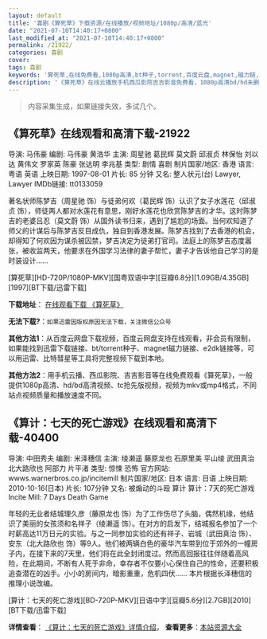 ```yaml
---
layout: default
title: '喜剧《算死草》下载资源/在线播放/视频地址/1080p/高清/蓝光'
date: "2021-07-10T14:40:17+0800"
last_modified_at: "2021-07-10T14:40:17+0800"
permalink: /21922/
categories: 喜剧
cover:
tags: 喜剧
keywords: '算死草,在线免费看,1080p高清,bt种子,torrent,百度云盘,magnet,磁力链,迅雷下载资源'
description: '《算死草》在线云播放手机西瓜影院吉吉影音免费看，1080p高清bd/hd未删减完整版和tc抢先枪版，mkv/mp4格式，附带bt/torrent种子、magnet/磁力链、百度云盘、网盘资源迅雷下载链接'
---
```


>内容采集生成，如果链接失效，多试几个。


## 《算死草》在线观看和高清下载-21922

导演: 马伟豪 编剧: 马伟豪 黄浩华 主演: 周星驰 葛民辉 莫文蔚 邱淑贞 林保怡 刘以达 黄伟文 罗家英 陈豪 张达明 李兆基 类型: 剧情 喜剧 制片国家/地区: 香港 语言: 粤语 英语 上映日期: 1997-08-01 片长: 85 分钟 又名: 整人状元(台) Lawyer, Lawyer IMDb链接: tt0133059

著名状师陈梦吉（周星驰 饰）与徒弟何欢（葛民辉 饰）认识了女子水莲花（邱淑贞 饰），师徒两人都对水莲花有意思，刚好水莲花也欣赏陈梦吉的才华。这时陈梦吉的老婆吕忍（莫文蔚 饰）从国外读书归来，遇到了尴尬的场面。当何欢知道了师父的计谋后与陈梦吉反目成仇，独自到香港发展。陈梦吉找到了去香港的机会，却得知了何欢因为谋杀被囚禁，梦吉决定为徒弟打官司。法庭上的陈梦吉态度嚣张，被收监两天，他要求在外国学习法律的妻子帮忙，妻子才告诉他自己学习的是时装设计……


[算死草][HD-720P/1080P-MKV][国粤双语中字][豆瓣6.8分][1.09GB/4.35GB][1997][BT下载/迅雷下载]

**下载地址**： [在线观看下载 《算死草》](https://www.btdx8.com/torrent/ssc_1997.html) 


**无法下载?**：`如果迅雷因版权原因无法下载，关注微信公众号 `

**其他方法1**：从百度云网盘下载视频，百度云网盘支持在线观看，非会员有限制，如果能找到迅雷下载链接、bt/torrent种子、magnet磁力链接、e2dk链接等，可以用迅雷、比特彗星等工具将完整视频下载到本地。

**其他方法2**：用手机云播、西瓜影院、吉吉影音等在线免费观看《算死草》，一般提供1080p高清、hd/bd高清视频、tc抢先版视频，视频为mkv或mp4格式，不同站点视频质量和播放速度不同。


## 《算计：七天的死亡游戏》在线观看和高清下载-40400

导演: 中田秀夫 编剧: 米泽穗信 主演: 绫濑遥 藤原龙也 石原里美 平山绫 武田真治 北大路欣也 阿部力 片平渚 类型: 惊悚 恐怖 官方网站: wwws.warnerbros.co.jp/incitemill 制片国家/地区: 日本 语言: 日语 上映日期: 2010-10-16(日本) 片长: 107分钟 又名: 被煽动的斗殴 算计 算计：7天的死亡游戏 Incite Mill: 7 Days Death Game

年轻的无业者结城理久彦（藤原龙也 饰）为了工作伤尽了头脑，偶然机缘，他结识了美丽的女孩须和名祥子（绫濑遥 饰）。在对方的启发下，结城报名参加了一个时薪高达11万日元的实验。与之一同参加实验的还有祥子、岩城（武田真治 饰）、安东（北大路欣也 饰）等9人。他们被两辆白色的豪华汽车带到位于郊外的一幢房子内，在接下来的7天里，他们将在此全封闭度过。然而高回报往往伴随着高风险，在此期间，不断有人死于非命，幸存者不仅要小心保住自己的性命，还要积极追查潜在的凶手。小小的房间内，暗影重重，危机四伏…… 本片根据长泽穗信的推理小说改编。


[算计：七天的死亡游戏][BD-720P-MKV][日语中字][豆瓣5.6分][2.7GB][2010][BT下载/迅雷下载]

**详情查看**： [《算计：七天的死亡游戏》详情介绍](/movie/40400/)， **查看更多**：[本站资源大全](/movie/t/all/)

